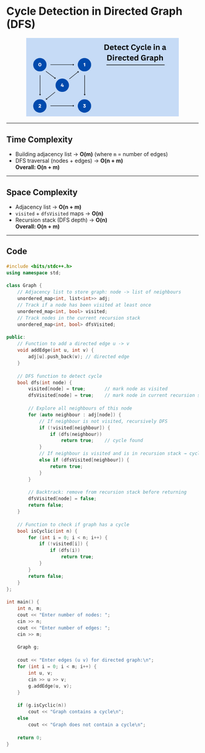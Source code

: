 #  Cycle Detection in Directed Graph (DFS)


<p align="center">
  <img src="../../Images-Doc/Cycle-directed-graph.png" alt="Cycle-directed-graph" width="400px"/>
</p>

---

## Time Complexity
- Building adjacency list → **O(m)** (where `m` = number of edges)  
- DFS traversal (nodes + edges) → **O(n + m)**  
 **Overall: O(n + m)**  

---

##  Space Complexity
- Adjacency list → **O(n + m)**  
- `visited` + `dfsVisited` maps → **O(n)**  
- Recursion stack (DFS depth) → **O(n)**  
 **Overall: O(n + m)**  

---

##  Code

```cpp
#include <bits/stdc++.h>
using namespace std;

class Graph {
    // Adjacency list to store graph: node -> list of neighbours
    unordered_map<int, list<int>> adj;
    // Track if a node has been visited at least once
    unordered_map<int, bool> visited;
    // Track nodes in the current recursion stack
    unordered_map<int, bool> dfsVisited;

public:
    // Function to add a directed edge u -> v
    void addEdge(int u, int v) {
        adj[u].push_back(v); // directed edge
    }

    // DFS function to detect cycle
    bool dfs(int node) {
        visited[node] = true;       // mark node as visited
        dfsVisited[node] = true;    // mark node in current recursion stack

        // Explore all neighbours of this node
        for (auto neighbour : adj[node]) {
            // If neighbour is not visited, recursively DFS
            if (!visited[neighbour]) {
                if (dfs(neighbour)) 
                    return true;    // cycle found
            }
            // If neighbour is visited and is in recursion stack → cycle detected
            else if (dfsVisited[neighbour]) {
                return true;
            }
        }

        // Backtrack: remove from recursion stack before returning
        dfsVisited[node] = false;
        return false;
    }

    // Function to check if graph has a cycle
    bool isCyclic(int n) {
        for (int i = 0; i < n; i++) {
            if (!visited[i]) {
                if (dfs(i)) 
                    return true;
            }
        }
        return false;
    }
};

int main() {
    int n, m;
    cout << "Enter number of nodes: ";
    cin >> n;
    cout << "Enter number of edges: ";
    cin >> m;

    Graph g;

    cout << "Enter edges (u v) for directed graph:\n";
    for (int i = 0; i < m; i++) {
        int u, v;
        cin >> u >> v;
        g.addEdge(u, v);
    }

    if (g.isCyclic(n))
        cout << "Graph contains a cycle\n";
    else
        cout << "Graph does not contain a cycle\n";

    return 0;
}
